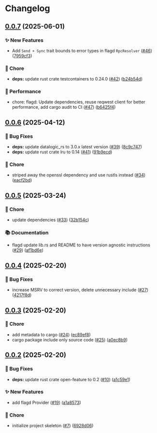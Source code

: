 # Changelog

## [0.0.7](https://github.com/open-feature/rust-sdk-contrib/compare/open-feature-flagd-v0.0.6...open-feature-flagd-v0.0.7) (2025-06-01)


### ✨ New Features

* Add `Send + Sync` trait bounds to error types in flagd `RpcResolver` ([#46](https://github.com/open-feature/rust-sdk-contrib/issues/46)) ([7959cf3](https://github.com/open-feature/rust-sdk-contrib/commit/7959cf35e73722c0d53834729a0beab8a8d3d046))


### 🧹 Chore

* **deps:** update rust crate testcontainers to 0.24.0 ([#42](https://github.com/open-feature/rust-sdk-contrib/issues/42)) ([b24b54d](https://github.com/open-feature/rust-sdk-contrib/commit/b24b54d9c112205c2f41264b51836c2d428594b6))


### 🚀 Performance

* chore: flagd: Update dependencies, reuse reqwest client for better performance, add cargo audit to CI ([#47](https://github.com/open-feature/rust-sdk-contrib/issues/47)) ([b6425f4](https://github.com/open-feature/rust-sdk-contrib/commit/b6425f447bb8e91abaa1ab35cf16a89437d62f47))

## [0.0.6](https://github.com/open-feature/rust-sdk-contrib/compare/open-feature-flagd-v0.0.5...open-feature-flagd-v0.0.6) (2025-04-12)


### 🐛 Bug Fixes

* **deps:** update datalogic_rs to 3.0.x latest version ([#39](https://github.com/open-feature/rust-sdk-contrib/issues/39)) ([8c9c747](https://github.com/open-feature/rust-sdk-contrib/commit/8c9c747cd1fcb5a64155433f0c653d7f1d19daa7))
* **deps:** update rust crate lru to 0.14 ([#41](https://github.com/open-feature/rust-sdk-contrib/issues/41)) ([91b9ecd](https://github.com/open-feature/rust-sdk-contrib/commit/91b9ecd9cbdf3bf04957882e217488f4427069e9))


### 🧹 Chore

* striped away the openssl dependency and use rustls instead ([#34](https://github.com/open-feature/rust-sdk-contrib/issues/34)) ([eacf2bd](https://github.com/open-feature/rust-sdk-contrib/commit/eacf2bdc3a3deaf43fb8f086288b527451d3e3c8))

## [0.0.5](https://github.com/open-feature/rust-sdk-contrib/compare/open-feature-flagd-v0.0.4...open-feature-flagd-v0.0.5) (2025-03-24)


### 🧹 Chore

* update dependencies ([#33](https://github.com/open-feature/rust-sdk-contrib/issues/33)) ([32b154c](https://github.com/open-feature/rust-sdk-contrib/commit/32b154c5f6da711d850102baaac6686a18f623be))


### 📚 Documentation

* flagd update lib.rs and README to have version agnostic instructions ([#29](https://github.com/open-feature/rust-sdk-contrib/issues/29)) ([af1bd6e](https://github.com/open-feature/rust-sdk-contrib/commit/af1bd6eda1a0b70d85dcf64ba9d29003d4169235))

## [0.0.4](https://github.com/open-feature/rust-sdk-contrib/compare/open-feature-flagd-v0.0.3...open-feature-flagd-v0.0.4) (2025-02-20)


### 🐛 Bug Fixes

* increase MSRV to correct version, delete unnecessary include ([#27](https://github.com/open-feature/rust-sdk-contrib/issues/27)) ([4217f8d](https://github.com/open-feature/rust-sdk-contrib/commit/4217f8d88a3208edc08cf04929fc362f627a97fe))

## [0.0.3](https://github.com/open-feature/rust-sdk-contrib/compare/open-feature-flagd-v0.0.2...open-feature-flagd-v0.0.3) (2025-02-20)


### 🧹 Chore

* add metadata to cargo ([#24](https://github.com/open-feature/rust-sdk-contrib/issues/24)) ([ec89ef8](https://github.com/open-feature/rust-sdk-contrib/commit/ec89ef8471482bb8164beb343d0e4297127b17b3))
* cargo package include only source code ([#25](https://github.com/open-feature/rust-sdk-contrib/issues/25)) ([a0ec8b9](https://github.com/open-feature/rust-sdk-contrib/commit/a0ec8b93460d01a1a65acd452cb9518b261b3069))

## [0.0.2](https://github.com/open-feature/rust-sdk-contrib/compare/open-feature-flagd-v0.0.1...open-feature-flagd-v0.0.2) (2025-02-20)


### 🐛 Bug Fixes

* **deps:** update rust crate open-feature to 0.2 ([#10](https://github.com/open-feature/rust-sdk-contrib/issues/10)) ([a1c59e1](https://github.com/open-feature/rust-sdk-contrib/commit/a1c59e1de6c4d25b1f13b891acde9569c045b20d))


### ✨ New Features

* add flagd Provider ([#19](https://github.com/open-feature/rust-sdk-contrib/issues/19)) ([a1a8573](https://github.com/open-feature/rust-sdk-contrib/commit/a1a857302e3af47d508866b92976c12d6641ab8f))


### 🧹 Chore

* initialize project skeleton ([#7](https://github.com/open-feature/rust-sdk-contrib/issues/7)) ([6928d06](https://github.com/open-feature/rust-sdk-contrib/commit/6928d062c2b7c2c1f15d9de2fe0ff94e9bab83ec))
